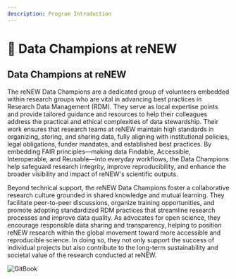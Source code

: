 ```yaml
---
description: Program Introduction
---
```


# 🔵 Data Champions at reNEW

## Data Champions at reNEW

The reNEW Data Champions are a dedicated group of volunteers embedded within research groups who are vital in advancing best practices in Research Data Management (RDM). They serve as local expertise points and provide tailored guidance and resources to help their colleagues address the practical and ethical complexities of data stewardship. Their work ensures that research teams at reNEW maintain high standards in organizing, storing, and sharing data, fully aligning with institutional policies, legal obligations, funder mandates, and established best practices. By embedding FAIR principles—making data Findable, Accessible, Interoperable, and Reusable—into everyday workflows, the Data Champions help safeguard research integrity, improve reproducibility, and enhance the broader visibility and impact of reNEW's scientific outputs.

Beyond technical support, the reNEW Data Champions foster a collaborative research culture grounded in shared knowledge and mutual learning. They facilitate peer-to-peer discussions, organize training opportunities, and promote adopting standardized RDM practices that streamline research processes and improve data quality. As advocates for open science, they encourage responsible data sharing and transparency, helping to position reNEW research within the global movement toward more accessible and reproducible science. In doing so, they not only support the success of individual projects but also contribute to the long-term sustainability and societal value of the research conducted at reNEW.





![GitBook](https://img.shields.io/static/v1?message=Documented%20on%20GitBook\&logo=gitbook\&logoColor=ffffff\&label=%20\&labelColor=5c5c5c\&color=3F89A1)
